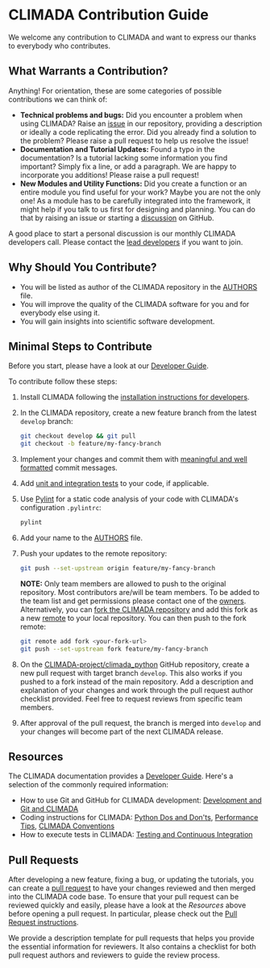 # CLIMADA Contribution Guide

We welcome any contribution to CLIMADA and want to express our thanks to everybody who contributes.

## What Warrants a Contribution?

Anything!
For orientation, these are some categories of possible contributions we can think of:

* **Technical problems and bugs:** Did you encounter a problem when using CLIMADA? Raise an [issue](https://github.com/CLIMADA-project/climada_python/issues) in our repository, providing a description or ideally a code replicating the error. Did you already find a solution to the problem? Please raise a pull request to help us resolve the issue!
* **Documentation and Tutorial Updates:** Found a typo in the documentation? Is a tutorial lacking some information you find important? Simply fix a line, or add a paragraph. We are happy to incorporate you additions! Please raise a pull request!
* **New Modules and Utility Functions:** Did you create a function or an entire module you find useful for your work? Maybe you are not the only one! As a module has to be carefully integrated into the framework, it might help if you talk to us first for designing and planning. You can do that by raising an issue or starting a [discussion](https://github.com/CLIMADA-project/climada_python/discussions) on GitHub.

A good place to start a personal discussion is our monthly CLIMADA developers call.
Please contact the [lead developers](https://wcr.ethz.ch/research/climada.html) if you want to join.

## Why Should You Contribute?

* You will be listed as author of the CLIMADA repository in the [AUTHORS](AUTHORS.md) file.
* You will improve the quality of the CLIMADA software for you and for everybody else using it.
* You will gain insights into scientific software development.

## Minimal Steps to Contribute

Before you start, please have a look at our [Developer Guide][devguide].

To contribute follow these steps:

1. Install CLIMADA following the [installation instructions for developers](https://climada-python.readthedocs.io/en/latest/guide/install.html#advanced-instructions).
2. In the CLIMADA repository, create a new feature branch from the latest `develop` branch:

    ```bash
    git checkout develop && git pull
    git checkout -b feature/my-fancy-branch
    ```
3. Implement your changes and commit them with [meaningful and well formatted](https://tbaggery.com/2008/04/19/a-note-about-git-commit-messages.html) commit messages.
4. Add [unit and integration tests][testing] to your code, if applicable.
5. Use [Pylint](https://pypi.org/project/pylint/) for a static code analysis of your code with CLIMADA's configuration `.pylintrc`:

    ```bash
    pylint
    ```
6. Add your name to the [AUTHORS](AUTHORS.md) file.
7. Push your updates to the remote repository:

    ```bash
    git push --set-upstream origin feature/my-fancy-branch
    ```

    **NOTE:** Only team members are allowed to push to the original repository.
    Most contributors are/will be team members. To be added to the team list and get permissions please contact one of the [owners](https://github.com/orgs/CLIMADA-project/people).
    Alternatively, you can [fork the CLIMADA repository](https://github.com/CLIMADA-project/climada_python/fork) and add this fork as a new [remote](https://git-scm.com/book/en/v2/Git-Basics-Working-with-Remotes) to your local repository.
    You can then push to the fork remote:

    ```bash
    git remote add fork <your-fork-url>
    git push --set-upstream fork feature/my-fancy-branch
    ```

8. On the [CLIMADA-project/climada_python](https://github.com/CLIMADA-project/climada_python) GitHub repository, create a new pull request with target branch `develop`.
    This also works if you pushed to a fork instead of the main repository.
    Add a description and explanation of your changes and work through the pull request author checklist provided.
    Feel free to request reviews from specific team members.
9.  After approval of the pull request, the branch is merged into `develop` and your changes will become part of the next CLIMADA release.

## Resources

The CLIMADA documentation provides a [Developer Guide][devguide].
Here's a selection of the commonly required information:

* How to use Git and GitHub for CLIMADA development: [Development and Git and CLIMADA](https://climada-python.readthedocs.io/en/latest/guide/Guide_Git_Development.html)
* Coding instructions for CLIMADA: [Python Dos and Don'ts](https://climada-python.readthedocs.io/en/latest/guide/Guide_PythonDos-n-Donts.html), [Performance Tips](https://climada-python.readthedocs.io/en/latest/guide/Guide_Py_Performance.html), [CLIMADA Conventions](https://climada-python.readthedocs.io/en/latest/guide/Guide_Miscellaneous.html)
* How to execute tests in CLIMADA: [Testing and Continuous Integration][testing]

## Pull Requests

After developing a new feature, fixing a bug, or updating the tutorials, you can create a [pull request](https://docs.github.com/en/pull-requests) to have your changes reviewed and then merged into the CLIMADA code base.
To ensure that your pull request can be reviewed quickly and easily, please have a look at the _Resources_ above before opening a pull request.
In particular, please check out the [Pull Request instructions](https://climada-python.readthedocs.io/en/latest/guide/Guide_Git_Development.html#Pull-requests).

We provide a description template for pull requests that helps you provide the essential information for reviewers.
It also contains a checklist for both pull request authors and reviewers to guide the review process.

[devguide]: https://climada-python.readthedocs.io/en/latest/#developer-guide
[testing]: https://climada-python.readthedocs.io/en/latest/guide/Guide_Continuous_Integration_and_Testing.html
